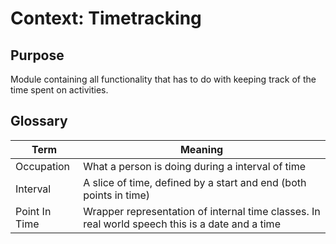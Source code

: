# Context: Timetracking

## Purpose

Module containing all functionality that has to do with keeping track of the
time spent on activities.

## Glossary

| Term | Meaning |
|---|---|
| Occupation | What a person is doing during a interval of time|
| Interval | A slice of time, defined by a start and end (both points in time) |
| Point In Time | Wrapper representation of internal time classes. In real world speech this is a date and a time |


   

